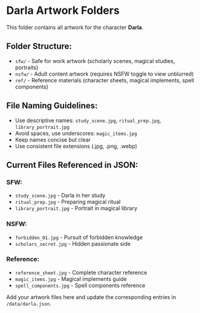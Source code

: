 # Darla Artwork Folders

This folder contains all artwork for the character **Darla**.

## Folder Structure:
- `sfw/` - Safe for work artwork (scholarly scenes, magical studies, portraits)
- `nsfw/` - Adult content artwork (requires NSFW toggle to view unblurred)
- `ref/` - Reference materials (character sheets, magical implements, spell components)

## File Naming Guidelines:
- Use descriptive names: `study_scene.jpg`, `ritual_prep.jpg`, `library_portrait.jpg`
- Avoid spaces, use underscores: `magic_items.jpg`
- Keep names concise but clear
- Use consistent file extensions (.jpg, .png, .webp)

## Current Files Referenced in JSON:
### SFW:
- `study_scene.jpg` - Darla in her study
- `ritual_prep.jpg` - Preparing magical ritual
- `library_portrait.jpg` - Portrait in magical library

### NSFW:
- `forbidden_01.jpg` - Pursuit of forbidden knowledge
- `scholars_secret.jpg` - Hidden passionate side

### Reference:
- `reference_sheet.jpg` - Complete character reference
- `magic_items.jpg` - Magical implements guide
- `spell_components.jpg` - Spell components reference

Add your artwork files here and update the corresponding entries in `/data/darla.json`.
